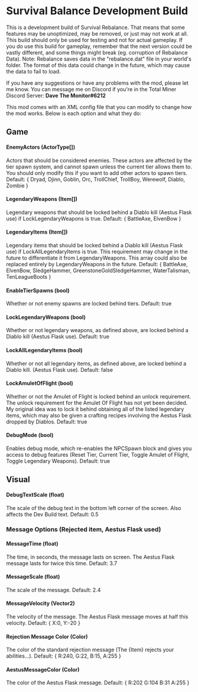 # Survival Balance Development Build

This is a development build of Survival Rebalance. That means that some features may be unoptimized, may be removed, or just may not work at all.
This build should only be used for testing and not for actual gameplay. If you do use this build for gameplay, remember that the next version could be vastly different, and some things might break (eg. corruption of Rebalance Data).
Note: Rebalance saves data in the "rebalance.dat" file in your world's folder. The format of this data could change in the future, which may cause the data to fail to load.

If you have any suggestions or have any problems with the mod, please let me know. You can message me on Discord if you're in the Total Miner Discord Server: **Dave The Monitor#6212**

This mod comes with an XML config file that you can modify to change how the mod works. Below is each option and what they do:

## Game

#### EnemyActors (ActorType\[\])

Actors that should be considered enemies. These actors are affected by the tier spawn system, and cannot spawn unless the current tier allows them to. You should only modify this if you want to add other actors to spawn tiers.
Default: { Dryad, Djinn, Goblin, Orc, TrollChief, TrollBoy, Werewolf, Diablo, Zombie }

#### LegendaryWeapons (Item\[\])

Legendary weapons that should be locked behind a Diablo kill (Aestus Flask use) if LockLegendaryWeapons is true.
Default: { BattleAxe, ElvenBow }

#### LegendaryItems (Item\[\])

Legendary items that should be locked behind a Diablo kill (Aestus Flask use) if LockAllLegendaryItems is true.
This requirement may change in the future to differentiate it from LegendaryWeapons.
This array could also be replaced entirely by LegendaryWeapons in the future.
Default: { BattleAxe, ElvenBow, SledgeHammer, GreenstoneGoldSledgeHammer, WaterTalisman, TenLeagueBoots }

#### EnableTierSpawns (bool)

Whether or not enemy spawns are locked behind tiers.
Default: true

#### LockLegendaryWeapons (bool)

Whether or not legendary weapons, as defined above, are locked behind a Diablo kill (Aestus Flask use).
Default: true

#### LockAllLegendaryItems (bool)

Whether or not all legendary items, as defined above, are locked behind a Diablo kill. (Aestus Flask use).
Default: false

#### LockAmuletOfFlight (bool)

Whether or not the Amulet of Flight is locked behind an unlock requirement.
The unlock requirement for the Amulet Of Flight has not yet been decided. My original idea was to lock it behind obtaining all of the listed legendary items, which may also be given a crafting recipes involving the Aestus Flask dropped by Diablos.
Default: true

#### DebugMode (bool)

Enables debug mode, which re-enables the NPCSpawn block and gives you access to debug features (Reset Tier, Current Tier, Toggle Amulet of Flight, Toggle Legendary Weapons).
Default: true

## Visual

#### DebugTextScale (float)

The scale of the debug text in the bottom left corner of the screen. Also affects the Dev Build text.
Default: 0.5

### Message Options (Rejected item, Aestus Flask used)

#### MessageTime (float)

The time, in seconds, the message lasts on screen. The Aestus Flask message lasts for twice this time.
Default: 3.7

#### MessageScale (float)

The scale of the message.
Default: 2.4

#### MessageVelocity (Vector2)

The velocity of the message. The Aestus Flask message moves at half this velocity.
Default: { X:0, Y:-20 }

#### Rejection Message Color (Color)

The color of the standard rejection message (The {Item} rejects your abilities...).
Default: { R:240, G:22, B:15, A:255 }

#### AestusMessageColor (Color)

The color of the Aestus Flask message.
Default: { R:202 G:104 B:31 A:255 }